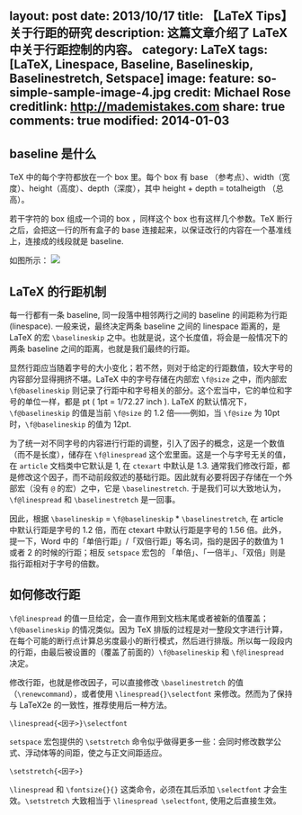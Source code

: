layout: post
date: 2013/10/17
title: 【LaTeX Tips】关于行距的研究
description: 这篇文章介绍了 LaTeX 中关于行距控制的内容。
category: LaTeX
tags: [LaTeX, Linespace, Baseline, Baselineskip, Baselinestretch, Setspace]
image:
  feature: so-simple-sample-image-4.jpg
  credit: Michael Rose
  creditlink: http://mademistakes.com
share: true
comments: true
modified: 2014-01-03
---

## baseline 是什么

TeX 中的每个字符都放在一个 box 里。每个 box 有 base （参考点）、width（宽度）、height（高度）、depth（深度），其中 height + depth = totalheigth （总高）。

<!--more-->

若干字符的 box 组成一个词的 box ，同样这个 box 也有这样几个参数。TeX 断行之后，会把这一行的所有盒子的 base 连接起来，以保证改行的内容在一个基准线上，连接成的线段就是 baseline.

如图所示：
![](http://i.stack.imgur.com/Bw1jE.png)

## LaTeX 的行距机制

每一行都有一条 baseline, 同一段落中相邻两行之间的 baseline 的间距称为行距 (linespace). 一般来说，最终决定两条 baseline 之间的 linespace 距离的，是 LaTeX 的宏 `\baselineskip` 之中。也就是说，这个长度值，将会是一般情况下的两条 baseline 之间的距离，也就是我们最终的行距。

显然行距应当随着字号的大小变化；若不然，则对于给定的行距数值，较大字号的内容部分显得拥挤不堪。LaTeX 中的字号存储在内部宏 `\f@size` 之中，而内部宏 `\f@baselineskip` 则记录了行距中和字号相关的部分。这个宏当中，它的单位和字号的单位一样，都是 pt ( 1pt = 1/72.27 inch ). LaTeX 的默认情况下，`\f@baselineskip` 的值是当前 `\f@size` 的 1.2 倍——例如，当 `\f@size` 为 10pt 时，`\f@baselineskip` 的值为 12pt.

为了统一对不同字号的内容进行行距的调整，引入了因子的概念，这是一个数值（而不是长度），储存在 `\f@linespread` 这个宏里面。这是一个与字号无关的值，在 `article` 文档类中它默认是 1, 在 `ctexart` 中默认是 1.3. 通常我们修改行距，都是修改这个因子，而不动前段叙述的基础行距。因此就有必要将因子存储在一个外部宏（没有 `@` 的宏）之中，它是 `\baselinestretch`. 于是我们可以大致地认为，`\f@linespread` 和 `\baselinestretch` 是一回事。

因此，根据 `\baselineskip` = `\f@baselineskip` * `\baselinestretch`, 在 article 中默认行距是字号的 1.2 倍，而在 ctexart 中默认行距是字号的 1.56 倍。此外，提一下，Word 中的「单倍行距」/「双倍行距」等名词，指的是因子的数值为 1 或者 2 的时候的行距；相反 `setspace` 宏包的 「单倍」、「一倍半」、「双倍」则是指行距相对于字号的倍数。

## 如何修改行距

`\f@linespread` 的值一旦给定，会一直作用到文档末尾或者被新的值覆盖；`\f@baselineskip` 的情况类似。因为 TeX 排版的过程是对一整段文字进行计算，在每个可能的断行点计算总劣度最小的断行模式，然后进行排版。所以每一段段内的行距，由最后被设置的（覆盖了前面的）`\f@baselineskip` 和 `\f@linespread` 决定。

修改行距，也就是修改因子，可以直接修改 `\baselinestretch` 的值（`\renewcommand`），或者使用 `\linespread{}\selectfont` 来修改。然而为了保持与 LaTeX2e 的一致性，推荐使用后一种方法。

    \linespread{<因子>}\selectfont

`setspace` 宏包提供的 `\setstretch` 命令似乎做得更多一些：会同时修改数学公式、浮动体等的间距，使之与正文间距适应。

    \setstretch{<因子>}

`\linespread` 和 `\fontsize{}{}` 这类命令，必须在其后添加 `\selectfont` 才会生效。`\setstretch` 大致相当于 `\linespread \selectfont`, 使用之后直接生效。
